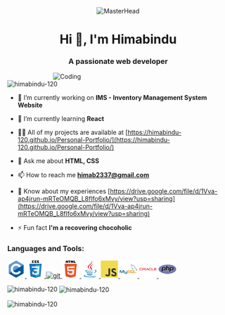 <div align = "center">
<img src="https://media3.giphy.com/media/v1.Y2lkPTc5MGI3NjExMXhnaDNnNG50aDdpcGExbmF6eDlyaG9mNDYyMXB4bW94b2Rrcnd2ciZlcD12MV9pbnRlcm5hbF9naWZfYnlfaWQmY3Q9Zw/N0oyB468FLbNGZyJrr/giphy.gif" alt="MasterHead" />
</div>


<h1 align="center">Hi 👋, I'm Himabindu</h1>
<h3 align="center">A passionate web developer</h3>
<img align="right" alt="Coding" width="400" src="https://cdn.dribbble.com/users/1894420/screenshots/14032021/media/a85f637f1eb4cd5efdd307f9760472a1.gif"/>

<p align="left"> <img src="https://komarev.com/ghpvc/?username=himabindu-120&label=Profile%20views&color=0e75b6&style=flat" alt="himabindu-120" /> </p>

- 🔭 I’m currently working on **IMS - Inventory Management System Website**

- 🌱 I’m currently learning **React**

- 👨‍💻 All of my projects are available at [https://himabindu-120.github.io/Personal-Portfolio/](https://himabindu-120.github.io/Personal-Portfolio/)

- 💬 Ask me about **HTML, CSS**

- 📫 How to reach me **himab2337@gmail.com**

- 📄 Know about my experiences [https://drive.google.com/file/d/1Vva-ap4jrun-mRTeOMQB_L8flfo6xMvy/view?usp=sharing](https://drive.google.com/file/d/1Vva-ap4jrun-mRTeOMQB_L8flfo6xMvy/view?usp=sharing)

- ⚡ Fun fact **I'm a recovering chocoholic**



<h3 align="left">Languages and Tools:</h3>
<p align="left"> <a href="https://www.cprogramming.com/" target="_blank" rel="noreferrer"> <img src="https://raw.githubusercontent.com/devicons/devicon/master/icons/c/c-original.svg" alt="c" width="40" height="40"/> </a> <a href="https://www.w3schools.com/css/" target="_blank" rel="noreferrer"> <img src="https://raw.githubusercontent.com/devicons/devicon/master/icons/css3/css3-original-wordmark.svg" alt="css3" width="40" height="40"/> </a> <a href="https://git-scm.com/" target="_blank" rel="noreferrer"> <img src="https://www.vectorlogo.zone/logos/git-scm/git-scm-icon.svg" alt="git" width="40" height="40"/> </a> <a href="https://www.w3.org/html/" target="_blank" rel="noreferrer"> <img src="https://raw.githubusercontent.com/devicons/devicon/master/icons/html5/html5-original-wordmark.svg" alt="html5" width="40" height="40"/> </a> <a href="https://www.java.com" target="_blank" rel="noreferrer"> <img src="https://raw.githubusercontent.com/devicons/devicon/master/icons/java/java-original.svg" alt="java" width="40" height="40"/> </a> <a href="https://developer.mozilla.org/en-US/docs/Web/JavaScript" target="_blank" rel="noreferrer"> <img src="https://raw.githubusercontent.com/devicons/devicon/master/icons/javascript/javascript-original.svg" alt="javascript" width="40" height="40"/> </a> <a href="https://www.mysql.com/" target="_blank" rel="noreferrer"> <img src="https://raw.githubusercontent.com/devicons/devicon/master/icons/mysql/mysql-original-wordmark.svg" alt="mysql" width="40" height="40"/> </a> <a href="https://www.oracle.com/" target="_blank" rel="noreferrer"> <img src="https://raw.githubusercontent.com/devicons/devicon/master/icons/oracle/oracle-original.svg" alt="oracle" width="40" height="40"/> </a> <a href="https://www.php.net" target="_blank" rel="noreferrer"> <img src="https://raw.githubusercontent.com/devicons/devicon/master/icons/php/php-original.svg" alt="php" width="40" height="40"/> </a> </p>

<p><img align="left" src="https://github-readme-stats.vercel.app/api/top-langs?username=himabindu-120&show_icons=true&locale=en&layout=compact" alt="himabindu-120" /></p>

<p>&nbsp;<img align="center" src="https://github-readme-stats.vercel.app/api?username=himabindu-120&show_icons=true&locale=en" alt="himabindu-120" /></p>

<p><img align="center" src="https://github-readme-streak-stats.herokuapp.com/?user=himabindu-120&" alt="himabindu-120" /></p>
